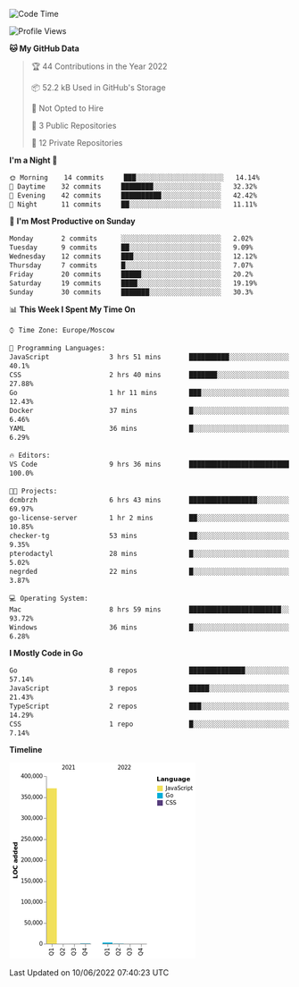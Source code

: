 <!--START_SECTION:waka-->
![Code Time](http://img.shields.io/badge/Code%20Time-328%20hrs%2036%20mins-blue)

![Profile Views](http://img.shields.io/badge/Profile%20Views-0-blue)

**🐱 My GitHub Data** 

> 🏆 44 Contributions in the Year 2022
 > 
> 📦 52.2 kB Used in GitHub's Storage 
 > 
> 🚫 Not Opted to Hire
 > 
> 📜 3 Public Repositories 
 > 
> 🔑 12 Private Repositories  
 > 
**I'm a Night 🦉** 

```text
🌞 Morning    14 commits     ███░░░░░░░░░░░░░░░░░░░░░░   14.14% 
🌆 Daytime    32 commits     ████████░░░░░░░░░░░░░░░░░   32.32% 
🌃 Evening    42 commits     ██████████░░░░░░░░░░░░░░░   42.42% 
🌙 Night      11 commits     ██░░░░░░░░░░░░░░░░░░░░░░░   11.11%

```
📅 **I'm Most Productive on Sunday** 

```text
Monday       2 commits      ░░░░░░░░░░░░░░░░░░░░░░░░░   2.02% 
Tuesday      9 commits      ██░░░░░░░░░░░░░░░░░░░░░░░   9.09% 
Wednesday    12 commits     ███░░░░░░░░░░░░░░░░░░░░░░   12.12% 
Thursday     7 commits      █░░░░░░░░░░░░░░░░░░░░░░░░   7.07% 
Friday       20 commits     █████░░░░░░░░░░░░░░░░░░░░   20.2% 
Saturday     19 commits     ████░░░░░░░░░░░░░░░░░░░░░   19.19% 
Sunday       30 commits     ███████░░░░░░░░░░░░░░░░░░   30.3%

```


📊 **This Week I Spent My Time On** 

```text
⌚︎ Time Zone: Europe/Moscow

💬 Programming Languages: 
JavaScript               3 hrs 51 mins       ██████████░░░░░░░░░░░░░░░   40.1% 
CSS                      2 hrs 40 mins       ███████░░░░░░░░░░░░░░░░░░   27.88% 
Go                       1 hr 11 mins        ███░░░░░░░░░░░░░░░░░░░░░░   12.43% 
Docker                   37 mins             █░░░░░░░░░░░░░░░░░░░░░░░░   6.46% 
YAML                     36 mins             █░░░░░░░░░░░░░░░░░░░░░░░░   6.29%

🔥 Editors: 
VS Code                  9 hrs 36 mins       █████████████████████████   100.0%

🐱‍💻 Projects: 
dcmbrzh                  6 hrs 43 mins       █████████████████░░░░░░░░   69.97% 
go-license-server        1 hr 2 mins         ██░░░░░░░░░░░░░░░░░░░░░░░   10.85% 
checker-tg               53 mins             ██░░░░░░░░░░░░░░░░░░░░░░░   9.35% 
pterodactyl              28 mins             █░░░░░░░░░░░░░░░░░░░░░░░░   5.02% 
negrded                  22 mins             █░░░░░░░░░░░░░░░░░░░░░░░░   3.87%

💻 Operating System: 
Mac                      8 hrs 59 mins       ███████████████████████░░   93.72% 
Windows                  36 mins             █░░░░░░░░░░░░░░░░░░░░░░░░   6.28%

```

**I Mostly Code in Go** 

```text
Go                       8 repos             ██████████████░░░░░░░░░░░   57.14% 
JavaScript               3 repos             █████░░░░░░░░░░░░░░░░░░░░   21.43% 
TypeScript               2 repos             ███░░░░░░░░░░░░░░░░░░░░░░   14.29% 
CSS                      1 repo              █░░░░░░░░░░░░░░░░░░░░░░░░   7.14%

```


**Timeline**

![Chart not found](https://raw.githubusercontent.com/jeezft/jeezft/main/charts/bar_graph.png) 


 Last Updated on 10/06/2022 07:40:23 UTC
<!--END_SECTION:waka-->
